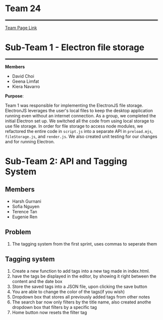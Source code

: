 # Team 24

<hr style="border:2px solid gray">

[Team Page Link](https://github.com/cse110-sp24-team24/cse110-sp24-team24/blob/main/admin/team.md)

# Sub-Team 1 - Electron file storage

<hr style="border:2px solid gray">

**Members**

- David Choi
- Geena Limfat
- Kiera Navarro

**Purpose**:

Team 1 was responsible for implementing the ElectronJS file storage. ElectronJS leverages the user's local files to keep the desktop application running even without an internet connection. As a group, we completed the initial Electron set up. We switched all the code from using local storage to use file storage. In order for file storage to access node modules, we refactored the entire code in `script.js` into a separate API in `preload.mjs`, `fileStorage.js`, and `render.js`. We also created unit testing for our changes and for running Electron.

# Sub-Team 2: API and Tagging System

## Members

- Harsh Gurnani
- Sofia Nguyen
- Terence Tan
- Eugenie Ren

## Problem

1. The tagging system from the first sprint, uses commas to seperate them

## Tagging system

1. Create a new function to add tags into a new tag made in index.html.
2. have the tags be displayed in the editor, by showing it right between the content and the date box
3. Store the saved tags into a JSON file, upon clicking the save button
4. You are able to change the color of the tags(if you wish)
5. Dropdown box that stores all previously added tags from other notes
6. The search bar now only filters by the title name, also created anothe dropdown box that filters by a specific tag
7. Home button now resets the filter tag
